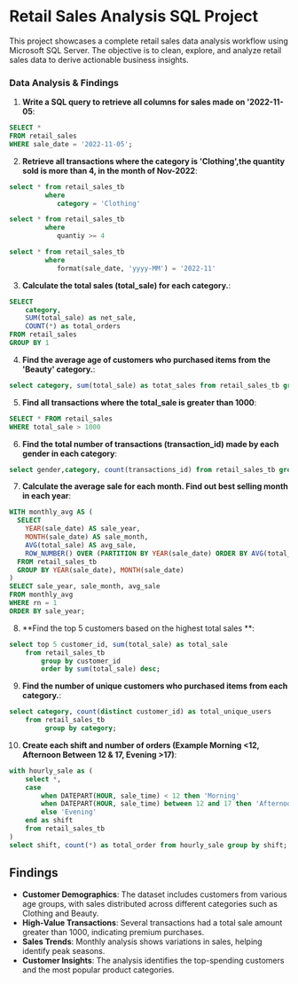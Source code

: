 # Retail Sales Analysis SQL Project


This project showcases a complete retail sales data analysis workflow using Microsoft SQL Server. The objective is to clean, explore, and analyze retail sales data to derive actionable business insights.


### Data Analysis & Findings

1. **Write a SQL query to retrieve all columns for sales made on '2022-11-05**:
```sql
SELECT *
FROM retail_sales
WHERE sale_date = '2022-11-05';
```

2. **Retrieve all transactions where the category is 'Clothing',the quantity sold is more than 4, in the month of Nov-2022**:
```sql
select * from retail_sales_tb
	     where 
			category = 'Clothing'

select * from retail_sales_tb
	     where 
			quantiy >= 4

select * from retail_sales_tb
	     where 
			format(sale_date, 'yyyy-MM') = '2022-11'
```

3. **Calculate the total sales (total_sale) for each category.**:
```sql
SELECT 
    category,
    SUM(total_sale) as net_sale,
    COUNT(*) as total_orders
FROM retail_sales
GROUP BY 1
```

4. **Find the average age of customers who purchased items from the 'Beauty' category.**:
```sql
select category, sum(total_sale) as totat_sales from retail_sales_tb group by category;
```

5. **Find all transactions where the total_sale is greater than 1000**:
```sql
SELECT * FROM retail_sales
WHERE total_sale > 1000
```

6. **Find the total number of transactions (transaction_id) made by each gender in each category**:
```sql
select gender,category, count(transactions_id) from retail_sales_tb group by gender,category;
```

7. **Calculate the average sale for each month. Find out best selling month in each year**:
```sql
WITH monthly_avg AS (
  SELECT 
    YEAR(sale_date) AS sale_year,
    MONTH(sale_date) AS sale_month,
    AVG(total_sale) AS avg_sale,
    ROW_NUMBER() OVER (PARTITION BY YEAR(sale_date) ORDER BY AVG(total_sale) DESC) AS rn
  FROM retail_sales_tb
  GROUP BY YEAR(sale_date), MONTH(sale_date)
)
SELECT sale_year, sale_month, avg_sale
FROM monthly_avg
WHERE rn = 1
ORDER BY sale_year;
```

8. **Find the top 5 customers based on the highest total sales **:
```sql
select top 5 customer_id, sum(total_sale) as total_sale 
	from retail_sales_tb 
		group by customer_id 
		order by sum(total_sale) desc;
```

9. **Find the number of unique customers who purchased items from each category.**:
```sql
select category, count(distinct customer_id) as total_unique_users 
	from retail_sales_tb 
		 group by category;
```

10. **Create each shift and number of orders (Example Morning <12, Afternoon Between 12 & 17, Evening >17)**:
```sql
with hourly_sale as (
	select *,
	case
		when DATEPART(HOUR, sale_time) < 12 then 'Morning'
		when DATEPART(HOUR, sale_time) between 12 and 17 then 'Afternoon'
		else 'Evening'
	end as shift
	from retail_sales_tb
)
select shift, count(*) as total_order from hourly_sale group by shift;

```

## Findings

- **Customer Demographics**: The dataset includes customers from various age groups, with sales distributed across different categories such as Clothing and Beauty.
- **High-Value Transactions**: Several transactions had a total sale amount greater than 1000, indicating premium purchases.
- **Sales Trends**: Monthly analysis shows variations in sales, helping identify peak seasons.
- **Customer Insights**: The analysis identifies the top-spending customers and the most popular product categories.




